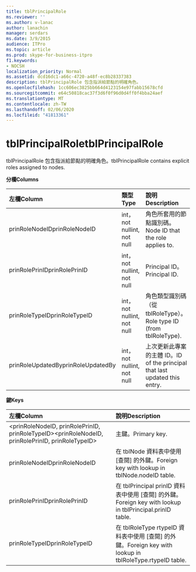 ```yaml
---
title: tblPrincipalRole
ms.reviewer: ''
ms.author: v-lanac
author: lanachin
manager: serdars
ms.date: 3/9/2015
audience: ITPro
ms.topic: article
ms.prod: skype-for-business-itpro
f1.keywords:
- NOCSH
localization_priority: Normal
ms.assetid: dcd16dc1-a66c-4720-a48f-ec8b28337383
description: tblPrincipalRole 包含指派給節點的明確角色。
ms.openlocfilehash: 1cc606ec3825bb664d4123154e97fabb15678cfd
ms.sourcegitcommit: e64c50818cac37f3d6f0f96d0d4ff0f4bba24aef
ms.translationtype: MT
ms.contentlocale: zh-TW
ms.lasthandoff: 02/06/2020
ms.locfileid: "41813361"
---
```

# <a name="tblprincipalrole"></a><span data-ttu-id="a2780-103">tblPrincipalRole</span><span class="sxs-lookup"><span data-stu-id="a2780-103">tblPrincipalRole</span></span>
 
<span data-ttu-id="a2780-104">tblPrincipalRole 包含指派給節點的明確角色。</span><span class="sxs-lookup"><span data-stu-id="a2780-104">tblPrincipalRole contains explicit roles assigned to nodes.</span></span>
  
<span data-ttu-id="a2780-105">**分欄**</span><span class="sxs-lookup"><span data-stu-id="a2780-105">**Columns**</span></span>

|<span data-ttu-id="a2780-106">**左欄**</span><span class="sxs-lookup"><span data-stu-id="a2780-106">**Column**</span></span>|<span data-ttu-id="a2780-107">**類型**</span><span class="sxs-lookup"><span data-stu-id="a2780-107">**Type**</span></span>|<span data-ttu-id="a2780-108">**說明**</span><span class="sxs-lookup"><span data-stu-id="a2780-108">**Description**</span></span>|
|:-----|:-----|:-----|
|<span data-ttu-id="a2780-109">prinRoleNodeID</span><span class="sxs-lookup"><span data-stu-id="a2780-109">prinRoleNodeID</span></span>  <br/> |<span data-ttu-id="a2780-110">int，not null</span><span class="sxs-lookup"><span data-stu-id="a2780-110">int, not null</span></span>  <br/> |<span data-ttu-id="a2780-111">角色所套用的節點識別碼。</span><span class="sxs-lookup"><span data-stu-id="a2780-111">Node ID that the role applies to.</span></span>  <br/> |
|<span data-ttu-id="a2780-112">prinRolePrinID</span><span class="sxs-lookup"><span data-stu-id="a2780-112">prinRolePrinID</span></span>  <br/> |<span data-ttu-id="a2780-113">int，not null</span><span class="sxs-lookup"><span data-stu-id="a2780-113">int, not null</span></span>  <br/> |<span data-ttu-id="a2780-114">Principal ID。</span><span class="sxs-lookup"><span data-stu-id="a2780-114">Principal ID.</span></span>  <br/> |
|<span data-ttu-id="a2780-115">prinRoleTypeID</span><span class="sxs-lookup"><span data-stu-id="a2780-115">prinRoleTypeID</span></span>  <br/> |<span data-ttu-id="a2780-116">int，not null</span><span class="sxs-lookup"><span data-stu-id="a2780-116">int, not null</span></span>  <br/> |<span data-ttu-id="a2780-117">角色類型識別碼（從 tblRoleType）。</span><span class="sxs-lookup"><span data-stu-id="a2780-117">Role type ID (from tblRoleType).</span></span>  <br/> |
|<span data-ttu-id="a2780-118">prinRoleUpdatedBy</span><span class="sxs-lookup"><span data-stu-id="a2780-118">prinRoleUpdatedBy</span></span>  <br/> |<span data-ttu-id="a2780-119">int，not null</span><span class="sxs-lookup"><span data-stu-id="a2780-119">int, not null</span></span>  <br/> |<span data-ttu-id="a2780-120">上次更新此專案的主體 ID。</span><span class="sxs-lookup"><span data-stu-id="a2780-120">ID of the principal that last updated this entry.</span></span>  <br/> |
   
<span data-ttu-id="a2780-121">**鍵**</span><span class="sxs-lookup"><span data-stu-id="a2780-121">**Keys**</span></span>

|<span data-ttu-id="a2780-122">**左欄**</span><span class="sxs-lookup"><span data-stu-id="a2780-122">**Column**</span></span>|<span data-ttu-id="a2780-123">**說明**</span><span class="sxs-lookup"><span data-stu-id="a2780-123">**Description**</span></span>|
|:-----|:-----|
|<span data-ttu-id="a2780-124">\<prinRoleNodeID, prinRolePrinID, prinRoleTypeID\></span><span class="sxs-lookup"><span data-stu-id="a2780-124">\<prinRoleNodeID, prinRolePrinID, prinRoleTypeID\></span></span>  <br/> |<span data-ttu-id="a2780-125">主鍵。</span><span class="sxs-lookup"><span data-stu-id="a2780-125">Primary key.</span></span>  <br/> |
|<span data-ttu-id="a2780-126">prinRoleNodeID</span><span class="sxs-lookup"><span data-stu-id="a2780-126">prinRoleNodeID</span></span>  <br/> |<span data-ttu-id="a2780-127">在 tblNode 資料表中使用 [查閱] 的外鍵。</span><span class="sxs-lookup"><span data-stu-id="a2780-127">Foreign key with lookup in tblNode.nodeID table.</span></span>  <br/> |
|<span data-ttu-id="a2780-128">prinRolePrinID</span><span class="sxs-lookup"><span data-stu-id="a2780-128">prinRolePrinID</span></span>  <br/> |<span data-ttu-id="a2780-129">在 tblPrincipal prinID 資料表中使用 [查閱] 的外鍵。</span><span class="sxs-lookup"><span data-stu-id="a2780-129">Foreign key with lookup in tblPrincipal.prinID table.</span></span>  <br/> |
|<span data-ttu-id="a2780-130">prinRoleTypeID</span><span class="sxs-lookup"><span data-stu-id="a2780-130">prinRoleTypeID</span></span>  <br/> |<span data-ttu-id="a2780-131">在 tblRoleType rtypeID 資料表中使用 [查閱] 的外鍵。</span><span class="sxs-lookup"><span data-stu-id="a2780-131">Foreign key with lookup in tblRoleType.rtypeID table.</span></span>  <br/> |
   

